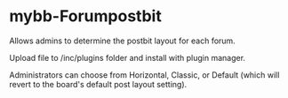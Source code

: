 mybb-Forumpostbit
=================

Allows admins to determine the postbit layout for each forum.

Upload file to /inc/plugins folder and install with plugin manager.

Administrators can choose from Horizontal, Classic, or Default (which will revert to the board's default post layout setting).
